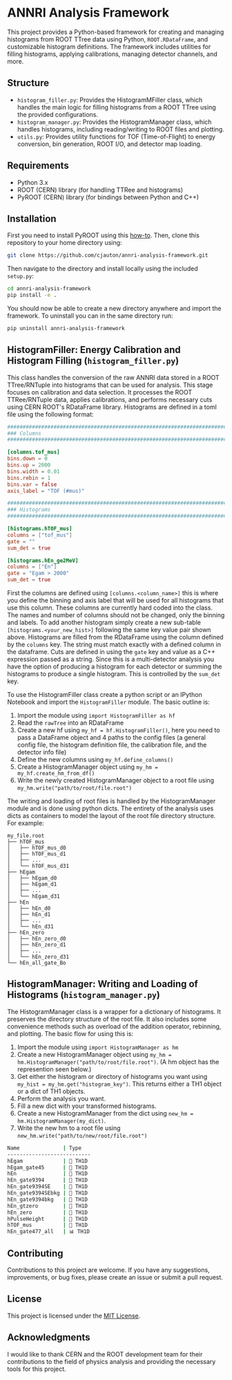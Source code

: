 # ANNRI Analysis Framework

This project provides a Python-based framework for creating and managing histograms from ROOT TTree data using Python, `ROOT.RDataFrame`, and customizable histogram definitions. The framework includes utilities for filling histograms, applying calibrations, managing detector channels, and more.

## Structure

- `histogram_filler.py`: Provides the HistogramMFiller class, which handles the main logic for filling histograms from a ROOT TTree using the provided configurations.
- `histogram_manager.py`: Provides the HistogramManager class, which handles histograms, including reading/writing to ROOT files and plotting.
- `utils.py`: Provides utility functions for TOF (Time-of-Flight) to energy conversion, bin generation, ROOT I/O, and detector map loading.

## Requirements

- Python 3.x
- ROOT (CERN) library (for handling TTRee and histograms)
- PyROOT (CERN) library (for bindings between Python and C++)

## Installation

First you need to install PyROOT using this [how-to](https://gist.github.com/cjauton/f6fd3cbce285d067dd5f5026c53e42e2). Then, clone this repository to your home directory using:

```bash
git clone https://github.com/cjauton/annri-analysis-framework.git
```

Then navigate to the directory and install locally using the included `setup.py`:

```bash
cd annri-analysis-framework
pip install -e .
```

You should now be able to create a new directory anywhere and import the framework.
To uninstall you can in the same directory run:

```bash
pip uninstall annri-analysis-framework
```

## HistogramFiller: Energy Calibration and Histogram Filling (`histogram_filler.py`)

This class handles the conversion of the raw ANNRI data stored in a ROOT TTree/RNTuple into histograms that can be used for analysis. This stage focuses on calibration and data selection. It processes the ROOT TTRee/RNTuple data, applies calibrations, and performs necessary cuts using CERN ROOT's RDataFrame library.  Histograms are defined in a toml file using the following format:

```toml
###############################################################################
### Columns
###############################################################################

[columns.tof_mus]
bins.down = 0
bins.up = 2000
bins.width = 0.01
bins.rebin = 1
bins.var = false
axis_label = "TOF (#mus)"

###############################################################################
### Histograms
###############################################################################

[histograms.hTOF_mus]
columns = ["tof_mus"]
gate = ""
sum_det = true

[histograms.hEn_ge2MeV]
columns = ["En"]
gate = "Egam > 2000"
sum_det = true
```

First the columns are defined using `[columns.<column_name>]` this is where you define the binning and axis label that will be used for all histograms that use this column. These columns are currently hard coded into the class. The names and number of columns should not be changed, only the binning and labels. To add another histogram simply create a new sub-table `[histograms.<your_new_hist>]` following the same key value pair shown above. Histograms are filled from the RDataFrame using the column defined by the `columns` key. The string must match exactly with a defined column in the dataframe. Cuts are defined in using the `gate` key and value as a C++ expression passed as a string. Since this is a multi-detector analysis you have the option of producing a histogram for each detector or summing the histograms to produce a single histogram. This is controlled by the `sum_det` key.

To use the HistogramFiller class create a python script or an IPython Notebook and import the `HistogramFiller` module. The basic outline is:

1. Import the module using `import HistogramFiller as hf`
2. Read the `rawTree` into an RDataFrame
3. Create a new hf using `my_hf = hf.HistogramFiller()`, here you need to pass a DataFrame object and 4 paths to the config files (a general config file, the histogram definition file, the calibration file, and the detector info file)
4. Define the new columns using `my_hf.define_columns()`
5. Create a HistogramManager object using `my_hm = my_hf.create_hm_from_df()`
6. Write the newly created HistogramManager object to a root file using `my_hm.write("path/to/root/file.root")`

The writing and loading of root files is handled by the HistogramManager module and is done using python dicts. The entirety of the analysis uses dicts as containers to model the layout of the root file directory structure. For example:

```tree
my_file.root
├── hTOF_mus
│   ├── hTOF_mus_d0
│   ├── hTOF_mus_d1
│   ├── ...
│   └── hTOF_mus_d31
├── hEgam
│   ├── hEgam_d0
│   ├── hEgam_d1
│   ├── ...
│   └── hEgam_d31
├── hEn
│   ├── hEn_d0
│   ├── hEn_d1
│   ├── ...
│   └── hEn_d31
├── hEn_zero
│   ├── hEn_zero_d0
│   ├── hEn_zero_d1
│   ├── ...
│   └── hEn_zero_d31
└── hEn_all_gate_Bo
```

## HistogramManager: Writing and Loading of Histograms (`histogram_manager.py`)

The HistogramManager class is a wrapper for a dictionary of histograms. It preserves the directory structure of the root file. It also includes some convenience methods such as overload of the addition operator, rebinning, and plotting. The basic flow for using this is:

1. Import the module using `import HistogramManager as hm`
2. Create a new HistogramManager object using `my_hm = hm.HistogramManager("path/to/root/file.root")`. (A hm object has the represention seen below.)
3. Get either the histogram or directory of histograms you want using `my_hist = my_hm.get("histogram_key")`. This returns either a TH1 object or a dict of TH1 objects.
4. Perform the analysis you want.
5. Fill a new dict with your transformed histograms.
6. Create a new HistogramManager from the dict using `new_hm = hm.HistogramManager(my_dict)`.
7. Write the new hm to a root file using `new_hm.write("path/to/new/root/file.root")`

```bash
Name              | Type  
---------------------------
hEgam             | 📂 TH1D
hEgam_gate45      | 📂 TH1D
hEn               | 📂 TH1D
hEn_gate9394      | 📂 TH1D
hEn_gate9394SE    | 📂 TH1D
hEn_gate9394SEbkg | 📂 TH1D
hEn_gate9394bkg   | 📂 TH1D
hEn_gtzero        | 📂 TH1D
hEn_zero          | 📂 TH1D
hPulseHeight      | 📂 TH1D
hTOF_mus          | 📂 TH1D
hEn_gate477_all   | 📊 TH1D
```

## Contributing

Contributions to this project are welcome. If you have any suggestions, improvements, or bug fixes, please create an issue or submit a pull request.

## License

This project is licensed under the [MIT License](LICENSE).

## Acknowledgments

I would like to thank CERN and the ROOT development team for their contributions to the field of physics analysis and providing the necessary tools for this project.
